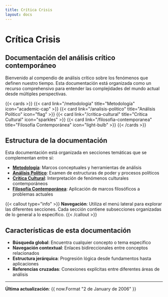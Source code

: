 ```yaml
---
title: Crítica Crisis
layout: docs
---
```


# Crítica Crisis
## Documentación del análisis crítico contemporáneo

Bienvenido al compendio de análisis crítico sobre los fenómenos que definen nuestro tiempo. Esta documentación está organizada como un recurso comprehensivo para entender las complejidades del mundo actual desde múltiples perspectivas.

{{< cards >}}
  {{< card link="/metodologia" title="Metodología" icon="academic-cap" >}}
  {{< card link="/analisis-politico" title="Análisis Político" icon="flag" >}}
  {{< card link="/critica-cultural" title="Crítica Cultural" icon="sparkles" >}}
  {{< card link="/filosofia-contemporanea" title="Filosofía Contemporánea" icon="light-bulb" >}}
{{< /cards >}}

## Estructura de la documentación

Esta documentación está organizada en secciones temáticas que se complementan entre sí:

- **[Metodología](/metodologia)**: Marcos conceptuales y herramientas de análisis
- **[Análisis Político](/analisis-politico)**: Examen de estructuras de poder y procesos políticos
- **[Crítica Cultural](/critica-cultural)**: Interpretación de fenómenos culturales contemporáneos  
- **[Filosofía Contemporánea](/filosofia-contemporanea)**: Aplicación de marcos filosóficos a problemas actuales

{{< callout type="info" >}}
**Navegación**: Utiliza el menú lateral para explorar las diferentes secciones. Cada sección contiene subsecciones organizadas de lo general a lo específico.
{{< /callout >}}

## Características de esta documentación

- **Búsqueda global**: Encuentra cualquier concepto o tema específico
- **Navegación contextual**: Enlaces bidireccionales entre conceptos relacionados
- **Estructura jerárquica**: Progresión lógica desde fundamentos hasta aplicaciones
- **Referencias cruzadas**: Conexiones explícitas entre diferentes áreas de análisis

---

**Última actualización**: {{ now.Format "2 de January de 2006" }}
